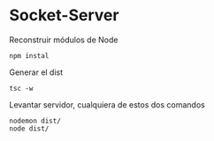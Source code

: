 
# Socket-Server


Reconstruir módulos de Node
```
npm instal
```

Generar el dist
```
tsc -w
```

Levantar servidor, cualquiera de estos dos comandos
```
nodemon dist/
node dist/
```